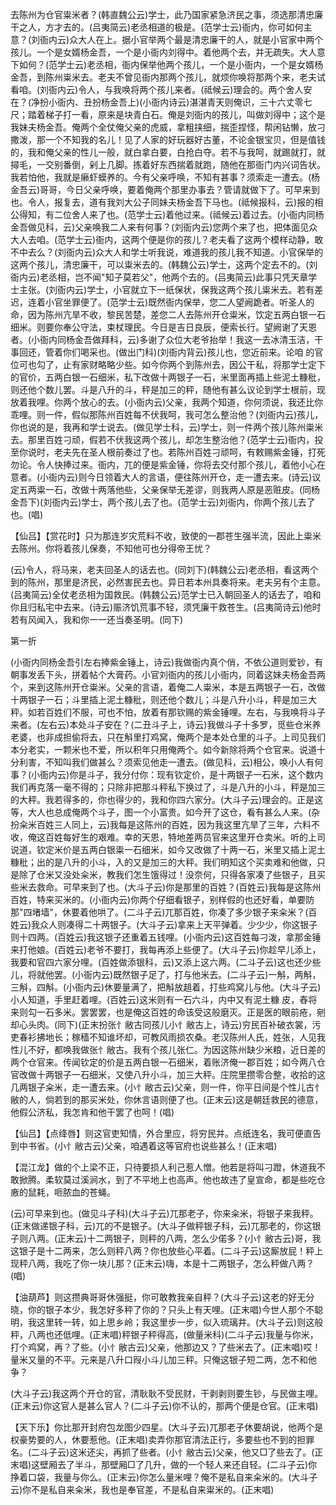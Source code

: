 <!-- { "loadSidebar": true } -->
去陈州为仓官粜米者？(韩直魏公云)学士，此乃国家紧急济民之事，须选那清忠廉干之人，方才去的。(吕夷简云)老丞相道的极是。(范学士云)衙内，你可如何主意？(刘衙内云)众大人在上。据小官举两个最是清忠廉干的人，就是小官家中两个孩儿。一个是女婿杨金吾，一个是小衙内刘得中。着他两个去，并无疏失。大人意下如何？(范学士云)老丞相，衙内保举他两个孩儿，一个是小衙内，一个是女婿杨金吾，到陈州粜米去。老夫不曾见衙内那两个孩儿，就烦你唤将那两个来，老夫试看咱。(刘衙内云)令人，与我唤将两个孩儿来者。(祗候云)理会的。两个舍人安在？(净扮小衙内、丑扮杨金吾上)(小衙内诗云)湛湛青天则俺识，三十六丈零七尺；踏着梯子打一看，原来是块青白石。俺是刘衙内的孩儿，叫做刘得中；这个是我妹夫杨金吾。俺两个全仗俺父亲的虎威，拿粗挟细，揣歪捏怪，帮闲钻懒，放刁撒泼，那一个不知我的名儿！见了人家的好玩器好古董，不论金银宝贝，但是值钱的，我和俺父亲的性儿一般，就白拿白要，白抢白夺。若不与我呵，就踢就打，就撏毛，一交别番倒，剁上几脚。拣着好东西揣着就跑，随他在那衙门内兴词告状。我若怕他，我就是癞虾蟆养的。今有父亲呼唤，不知有甚事？须索走一遭去。(杨金吾云)哥哥，今日父亲呼唤，要着俺两个那里办事去？管请就做下了。可早来到也。令人，报复去，道有我刘大公子同妹夫杨金吾下马也。(祗候报科，云)报的相公得知，有二位舍人来了也。(范学士云)着他过来。(祗候云)着过去。(小衙内同杨金吾做见科，云)父亲唤我二人来有何事？(刘衙内云)您两个来了也，把体面见众大人去咱。(范学士云)衙内，这两个便是你的孩儿？老夫看了这两个模样动静，敢不中去么？(刘衙内云)众大人和学士听我说，难道我的孩儿我不知道。小官保举的这两个孩儿，清忠廉干，可以粜米去的。(韩魏公云)学士，这两个定去不的。(刘衙内云)老丞相，岂不闻"知子莫若父"，他两个去的。(吕夷简云)此事只凭天章学士主张。(刘衙内云)学士，小官就立下一纸保状，保我这两个孩儿粜米去。若有差迟，连着小官坐罪便了。(范学士云)既然衙内保举，您二人望阙跪者。听圣人的命，因为陈州亢旱不收，黎民苦楚，差您二人去陈州开仓粜米，饮定五两白银一石细米。则要你奉公守法，束杖理民。今日是吉日良辰，便索长行。望阙谢了天恩者。(小衙内同杨金吾做拜科，云)多谢了众位大老爷抬举！我这一去冰清玉洁，干事回还，管着你们喝采也。(做出门科)(刘衙内背云)孩儿也，您近前来。论咱
的官位可也勾了，止有家财略略少些。如今你两个到陈州去，因公干私，将那学士定下的官价，五两白银一石细米，私下改做十两银子一石，米里面再插上些泥土糠秕，则还他个数儿罢。斗是八升的斗，秤是加三的秤，随他有甚么议论到学士根前，现放着我哩。你两个放心的去。(小衙内云)父亲，我两个知道，你何须说，我还比你乖哩。则一件，假似那陈州百姓每不伏我呵，我可怎么整治他？(刘衙内云)孩儿，你也说的是，我再和学士说去。(做见学士科，云)学士，则一件两个孩儿陈州粜米去。那里百姓刁顽，假若不伏我这两个孩儿，却怎生整治他？(范学士云)衙内，投至你说时，老夫先在圣人根前奏过了也。若陈州百姓刁顽呵，有敕赐紫金锤，打死勿论。令人快捧过来。衙内，兀的便是紫金锤，你将去交付那个孩儿，着他小心在意者。(小衙内云)则今日领着大人的言语，便往陈州开仓，走一遭去来。(诗云)议定五两粜一石，改做十两落他些，父亲保举无差谬，则我两人原是恶赃皮。(同杨金吾下)(刘衙内云)学士，两个孩儿去了也。(范学士云)刘衙内，你两个孩儿去了也。(唱)

【仙吕】【赏花时】只为那连岁灾荒料不收，致使的一郡苍生强半流，因此上粜米去陈州。你将着孩儿保奏，不知他可也分得帝王忧？

(云)令人，将马来，老夫回圣人的话去也。(同刘下)(韩魏公云)老丞相，看这两个到的陈州，那里是济民，必然害民去也。异日若本州具奏将来。老夫另有个主意。(吕夷简云)全仗老丞相为国救民。(韩魏公云)范学士已入朝回圣人的话去了，咱和你且归私宅中去来。(诗云)赈济饥荒事不轻，须凭廉干救苍生。(吕夷简诗云)他时若有风闻入，我和你一一还当奏圣明。(同下)


第一折

(小衙内同杨金吾引左右捧紫金锤上，诗云)我做衙内真个俏，不依公道则爱钞，有朝事发丢下头，拼着帖个大膏药。小官刘衙内的孩儿小衙内，同着这妹夫杨金吾两个，来到这陈州开仓粜米。父亲的言语，着俺二人粜米，本是五两银子一石，改做十两银子一石；斗里插上泥土糠秕，则还他个数儿；斗是八升小斗，秤是加三大秤。如若百姓们不服，可也不怕，放着有那钦赐的紫金锤哩。左右，与我唤将斗子来者。(左右云)本处斗子安在？(二丑斗子上，诗云)我做斗子十多罗，觅些仓米养老婆，也非成担偷将去，只在斛里打鸡窝，俺两个是本处仓里的斗子。上司见我们本分老实，一颗米也不爱，所以积年只用俺两个。如今新除将两个仓官来。说道十分利害，不知叫我们做甚么？须索见他走一遭去。(做见科，云)相公，唤小人有何事？(小衙内云)你是斗子，我分付你：现有钦定价，是十两银子一石米，这个数内我们再克落一毫不得的；只除非把那斗秤私下换过了，斗是八升的小斗，秤是加三的大秤。我若得多的，你也得少的，我和你四六家分。(大斗子云)理会的。正是这等，大人也总成俺两个斗子，图一个小富贵。如今开了这仓，看有甚么人来。(杂扮籴米百姓三人同上，云)我每是这陈州的百姓，因为我这里亢旱了三年，六料不收，俺这百姓每好生的艰难。幸的天恩，特地差两员官来这里开仓卖米。听的上司说道，钦定米价是五两白银粜一石细米，如今又改做了十两一石，米里又插上泥土糠秕；出的是八升的小斗，入的又是加三的大秤。我们明知这个买卖难和他做，只是除了仓米又没处籴米，教我们怎生饿得过！没奈何，只得各家凑了些银子，且买些米去救命。可早来到了也。(大斗子云)你是那里的百姓？(百姓云)我每是这陈州百姓，特来买米的。(小衙内云)你两个仔细看银子，别样假的也还好看，单要防那"四堵墙"，休要着他哄了。(二斗子云)兀那百姓，你凑了多少银子来籴米？(百姓云)我众人则凑得二十两银子。(大斗子云)拿来上天平弹着。少少少，你这银子则十四两。(百姓云)我这银子还重着五钱哩。(小衙内云)这百姓每刁泼，拿那金锤来打他娘。(百姓云)老爷不要打，我每再添上些便了。(大斗子云)你趁早儿添上，我要和官四六家分哩。(百姓做添银科，云)又添上这六两。(二斗子云)这也还少些儿，将就他罢。(小衙内云)既然银子足了，打与他米去。(二斗子云)一斛，两斛，三斛，四斛。(小衙内云)休要量满了，把斛放趄着，打些鸡窝儿与他。(大斗子云)小人知道，手里赶着哩。(百姓云)这米则有一石六斗，内中又有泥土糠
皮，舂将来则勾一石多米。罢罢罢，也是俺这百姓的命该受这般磨灭。正是医的眼前疮，剜却心头肉。(同下)(正末扮张忄敝古同孩儿小忄敝古上，诗云)穷民百补破衣裳，污吏春衫拂地长；稼穑不知谁坏却，可教风雨损农桑。老汉陈州人氏，姓张，人见我性儿不好，都唤我做张忄敝古。我有个孩儿张仁。为因这陈州缺少米粮，近日差的两个仓官来。传闻钦定的价是五两白银一石细米，着账济俺一郡百姓；如今两八仓官改做十两银子一石细米，又使八升小斗，加三大秤。庄院里攒零合整，收拾的这几两银子籴米，走一遭去来。(小忄敝古云)父亲，则一件，你平日间是个性儿古忄敝的人，倘若到的那买米处，你休言语则便了也。(正末云)这是朝廷救民的德意，他假公济私，我怎肯和他干罢了也呵！(唱)

【仙吕】【点绛唇】则这官吏知情，外合里应，将穷民并。点纸连名，我可便直告到中书省。(小忄敝古云)父亲，咱遇着这等官府也说些甚么！(正末唱)

【混江龙】做的个上梁不正，只待要损人利己惹人憎。他若是将叫刁蹬，休道我不敢掀腾。柔软莫过溪涧水，到了不平地上也高声。他也故违了皇宣命，都是些吃仓廒的鼠耗，咂脓血的苍蝇。

(云)可早来到也。(做见斗子科)(大斗子云)兀那老子，你来籴米，将银子来我秤。(正末做递银子科，云)兀的不是银子。(大斗子做秤银子科，云)兀那老的，你这银子则八两。(正末云)十二两银子，则秤的八两，怎么少偌多？(小忄敝古云)哥，我这银子是十二两来，怎么则秤八两？你也放些心平着。(二斗子云)这厮放屁！秤上现秤八两，我吃了你一块儿那？(正末云)嗨，本是十二两银子，怎么秤做八两？(唱)

【油葫芦】则这攒典哥哥休强挺，你可敢教我亲自秤？(大斗子云)这老的好无分晓，你的银子本少，我怎好多秤了你的？只头上有天哩。(正末唱)今世人那个不聪明，我这里转一转，如上思乡岭；我这里步一步，似入琉璃井。(大斗子云)则这般秤，八两也还低哩。(正末唱)秤银子秤得高，(做量米科)(二斗子云)我量与你米，打个鸡窝，再？了些。(小忄敝古云)父亲，他那边又？了些米去了。(正末唱)哎！量米又量的不平。元来是八升口叚小斗儿加三秤。只俺这银子短二两，怎不和他争？

(大斗子云)我这两个开仓的官，清耿耿不受民财，干剥剥则要生钞，与民做主哩。(正末云)你这官人是甚么官人？(二斗子云)你不认的，那两个便是仓官。(正末唱)

【天下乐】你比那开封府包龙图少四星。(大斗子云)兀那老子休要胡说，他两个是权豪势要的人，休要惹他。(正末唱)卖弄你那官清法正行，多要些也不到的担罪名。(二斗子云)这米还尖，再抓了些者。(小忄敝古云)父亲，他又□了些去了。(正末唱)这壁厢去了半斗，那壁厢□了几升，做的一个轻人来还自轻。(二斗子云)你挣着口袋，我量与你么。(正末云)你怎么量米哩？俺不是私自来籴米的。(大斗子云)你不是私自来籴米，我也是奉官差，不是私自来粜米的。(正末唱)

